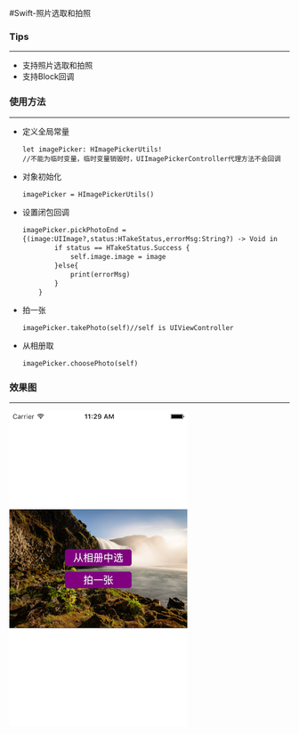 #Swift-照片选取和拍照

### Tips

---

- 支持照片选取和拍照
- 支持Block回调

### 使用方法  
---
- 定义全局常量
	
	```
	let imagePicker: HImagePickerUtils!
	//不能为临时变量，临时变量销毁时，UIImagePickerController代理方法不会回调
	```
- 对象初始化

	```
	imagePicker = HImagePickerUtils()
	```
- 设置闭包回调
	
	```
	imagePicker.pickPhotoEnd = {(image:UIImage?,status:HTakeStatus,errorMsg:String?) -> Void in
            if status == HTakeStatus.Success {
                self.image.image = image
            }else{
				print(errorMsg)
            }
        }
	```
- 拍一张

	```
	imagePicker.takePhoto(self)//self is UIViewController
	```
- 从相册取

	```
	imagePicker.choosePhoto(self)
	```

### 效果图
---
>
![](https://github.com/iFallen/HImagePickerUtils-Swift/raw/master/ScreenShots/screenShot.png)
